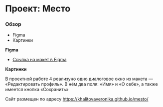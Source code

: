 # Проект: Место

### Обзор

- Figma
- Картинки

**Figma**

- [Ссылка на макет в Figma](https://www.figma.com/file/2cn9N9jSkmxD84oJik7xL7/JavaScript.-Sprint-4?node-id=0%3A1)

**Картинки**

В проектной работе 4 реализуно одно диалоговое окно из макета — «Редактировать профиль». В нём два поля: «Имя» и «О себе», а также имеется кнопка «Сохранить»

Сайт размещен по адресу https://khalitovaveronika.github.io/mesto/
